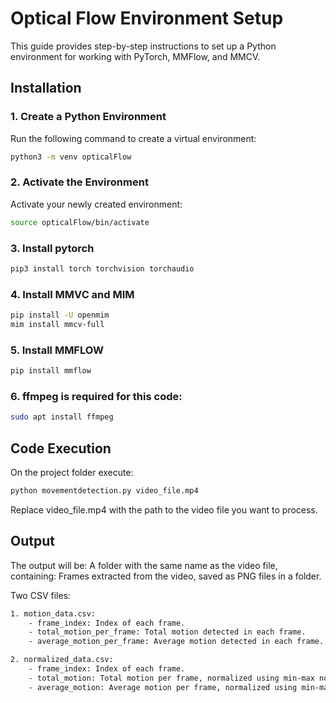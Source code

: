 # Optical Flow Environment Setup  

This guide provides step-by-step instructions to set up a Python environment for working with PyTorch, MMFlow, and MMCV.  

## Installation  

### 1. Create a Python Environment  
Run the following command to create a virtual environment:  
```bash  
python3 -m venv opticalFlow
```

### 2. Activate the Environment
Activate your newly created environment:
```bash 
source opticalFlow/bin/activate
```

### 3. Install pytorch
```bash 
pip3 install torch torchvision torchaudio
```

### 4. Install MMVC and MIM

```bash 
pip install -U openmim
mim install mmcv-full  
```

### 5. Install MMFLOW
```bash 
pip install mmflow
```

### 6. ffmpeg is required for this code:
```bash 
sudo apt install ffmpeg
```

## Code Execution
On the project folder execute:
```bash 
python movementdetection.py video_file.mp4
```
Replace video_file.mp4 with the path to the video file you want to process.

## Output

The output will be:
A folder with the same name as the video file, containing:
Frames extracted from the video, saved as PNG files in a folder.

Two CSV files:
```bash 
1. motion_data.csv:
    - frame_index: Index of each frame.
    - total_motion_per_frame: Total motion detected in each frame.
    - average_motion_per_frame: Average motion detected in each frame.

2. normalized_data.csv:
    - frame_index: Index of each frame.
    - total_motion: Total motion per frame, normalized using min-max normalization.
    - average_motion: Average motion per frame, normalized using min-max normalization.
```


